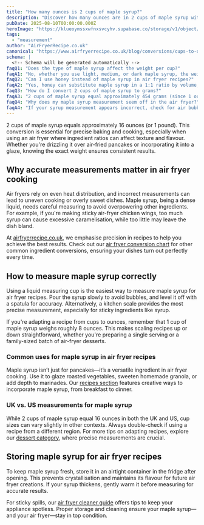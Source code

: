 ```yaml
---
title: "How many ounces is 2 cups of maple syrup?"
description: "Discover how many ounces are in 2 cups of maple syrup with our easy conversion guide. Perfect for air fryer recipes and baking accuracy!"
pubDate: 2025-08-10T00:00:00.000Z
heroImage: "https://klueoymssxwfnxsvcyhv.supabase.co/storage/v1/object/public/Shmucket/how-many-ounces-is-2-cups-of-maple-syrup.webp"
tags:
  - "measurement"
author: "AirFryerRecipe.co.uk"
canonical: "https://www.airfryerrecipe.co.uk/blog/conversions/cups-to-ounces/how-many-ounces-is-2-cups-of-maple-syrup"
schema: |
  <!-- Schema will be generated automatically -->
faqQ1: "Does the type of maple syrup affect the weight per cup?"
faqA1: "No, whether you use light, medium, or dark maple syrup, the weight per cup remains roughly 8 ounces. The viscosity may vary slightly, but the density is consistent enough for most cooking purposes, including air fryer recipes."
faqQ2: "Can I use honey instead of maple syrup in air fryer recipes?"
faqA2: "Yes, honey can substitute maple syrup in a 1:1 ratio by volume, but it’s slightly denser (about 12 ounces per cup). Adjust cooking times slightly, as honey caramelises faster in the air fryer’s high heat."
faqQ3: "How do I convert 2 cups of maple syrup to grams?"
faqA3: "2 cups of maple syrup equal approximately 454 grams (since 1 ounce ≈ 28.35 grams). For precise air fryer baking, a digital scale is recommended over volume measurements."
faqQ4: "Why does my maple syrup measurement seem off in the air fryer?"
faqA4: "If your syrup measurement appears incorrect, check for air bubbles or residue in your measuring cup. Warm syrup flows more evenly, so gently heat it if it’s too thick. Always level off the cup for accuracy."
---
```

<p>2 cups of maple syrup equals approximately 16 ounces (or 1 pound). This conversion is essential for precise baking and cooking, especially when using an air fryer where ingredient ratios can affect texture and flavour. Whether you're drizzling it over air-fried pancakes or incorporating it into a glaze, knowing the exact weight ensures consistent results.</p>  

<h2>Why accurate measurements matter in air fryer cooking</h2>  
<p>Air fryers rely on even heat distribution, and incorrect measurements can lead to uneven cooking or overly sweet dishes. Maple syrup, being a dense liquid, needs careful measuring to avoid overpowering other ingredients. For example, if you're making sticky air-fryer chicken wings, too much syrup can cause excessive caramelisation, while too little may leave the dish bland.</p>  
<p>At <a href=https://www.airfryerrecipe.co.uk>airfryerrecipe.co.uk</a>, we emphasise precision in recipes to help you achieve the best results. Check out our <a href=https://www.airfryerrecipe.co.uk/air-fryer-conversion-chart>air fryer conversion chart</a> for other common ingredient conversions, ensuring your dishes turn out perfectly every time.</p>  

<h2>How to measure maple syrup correctly</h2>  
<p>Using a liquid measuring cup is the easiest way to measure maple syrup for air fryer recipes. Pour the syrup slowly to avoid bubbles, and level it off with a spatula for accuracy. Alternatively, a kitchen scale provides the most precise measurement, especially for sticky ingredients like syrup.</p>  
<p>If you're adapting a recipe from cups to ounces, remember that 1 cup of maple syrup weighs roughly 8 ounces. This makes scaling recipes up or down straightforward, whether you're preparing a single serving or a family-sized batch of air-fryer desserts.</p>  

<h3>Common uses for maple syrup in air fryer recipes</h3>  
<p>Maple syrup isn’t just for pancakes—it’s a versatile ingredient in air fryer cooking. Use it to glaze roasted vegetables, sweeten homemade granola, or add depth to marinades. Our <a href=https://www.airfryerrecipe.co.uk/recipes>recipes section</a> features creative ways to incorporate maple syrup, from breakfast to dinner.</p>  

<h3>UK vs. US measurements for maple syrup</h3>  
<p>While 2 cups of maple syrup equal 16 ounces in both the UK and US, cup sizes can vary slightly in other contexts. Always double-check if using a recipe from a different region. For more tips on adapting recipes, explore our <a href=https://www.airfryerrecipe.co.uk/recipe-category/dessert>dessert category</a>, where precise measurements are crucial.</p>  

<h2>Storing maple syrup for air fryer recipes</h2>  
<p>To keep maple syrup fresh, store it in an airtight container in the fridge after opening. This prevents crystallisation and maintains its flavour for future air fryer creations. If your syrup thickens, gently warm it before measuring for accurate results.</p>  
<p>For sticky spills, our <a href=https://www.airfryerrecipe.co.uk/air-fryer-cleaner>air fryer cleaner guide</a> offers tips to keep your appliance spotless. Proper storage and cleaning ensure your maple syrup—and your air fryer—stay in top condition.</p>
